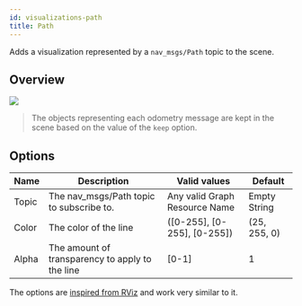 ```yaml
---
id: visualizations-path
title: Path
---
```


Adds a visualization represented by a `nav_msgs/Path` topic to the scene.

## Overview

![](/img/viz/viz-path.png)
> The objects representing each odometry message are kept in the scene based on the value of the `keep` option.

## Options

Name | Description | Valid values | Default  
--- | --- | --- | ---
Topic | The nav_msgs/Path topic to subscribe to. | Any valid Graph Resource Name | Empty String  
Color | The color of the line | (\[0-255], \[0-255], \[0-255]) | (25, 255, 0)  
Alpha | The amount of transparency to apply to the line | \[0-1] | 1  

[//]: # ( Buffer length | The number of arrows to keep before new arrows start causing old ones to disappear. 0 means an infinite number \(dangerous\) | 0+ | 100 )  
[//]: # ( Line style | Shape of the object for line segments joining the points | \(Lines, Billboards\) | Lines )
[//]: # ( Pose style | Shape of the object for each point representing the path | \(Arrow, Axes\) | Arrow )

The options are [inspired from RViz](http://wiki.ros.org/rviz/DisplayTypes/Path) and work very similar to it.

